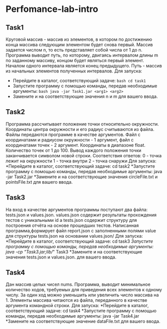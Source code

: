 # Perfomance-lab-intro
## Task1
Круговой массив - массив из элементов, в котором по достижению конца массива следующим элементом будет снова первый. Mассив задается числом n, то есть представляет собой числа от 1 до n. Программа выводит путь, по которому, двигаясь интервалом длины m по заданному массиву, концом будет являться первый элемент. Началом одного интервала является конец предыдущего. Путь - массив из начальных элементов полученных интервалов.
Для запуска:
* Перейдите в каталог, соответствующий задаче:  ```bash cd task1```
* Запустите программу с помощью команды, передав необходимые аргументы:  ```bash java -jar Task1.jar <arg1> <arg2> ```
* Замените <arg1> и <arg2> на соответствующие значения n и m для вашего ввода.

## Task2
Программа рассчитывает положение точки относительно окружности. Координаты центра окружности и его радиус считываются из файла. Файлы передаются программе в качестве аргументов. Файл с координатами и радиусом окружности - 1 аргумент, файл с координатами точек - 2 аргумент. Координаты в диапазоне float.
Количество точек от 1 до 100. Вывод каждого положения точки заканчивается символом новой строки. Соответствия ответов:
0 - точка лежит на окружности
1 - точка внутри
2 - точка снаружи
Для запуска:
*Перейдите в каталог, соответствующий задаче: cd task2
*Запустите программу с помощью команды, передав необходимые аргументы: java -jar Task2.jar <arg1> <arg2>
*Замените <arg1> и <arg2> на соответствующие значения circleFile.txt и pointsFile.txt для вашего ввода.

## Task3
На вход в качестве аргументов программы поступают два файла: tests.json и values.json. values.json содержит результаты прохождения тестов с уникальными id а tests.json содержит структуру для построения отчёта на основе прошедших тестов.
Написанная программа,формирует файл report.json с заполненными полями value для структуры tests.json на основании values.json/
Для запуска:
*Перейдите в каталог, соответствующий задаче: cd task3
*Запустите программу с помощью команды, передав необходимые аргументы: java -cp "Task3.jar;lib/*" Task3 <arg1> <arg2>
*Замените <arg1> и <arg2> на соответствующие значения tests.json и values.json. для вашего ввода.

## Task4
Дан массив целых чисел nums. Программа, выводит минимальное количество ходов, требуемых для приведения всех элементов к одному числу. За один ход можно уменьшить или
увеличить число массива на 1. Элементы массива читаются из файла, переданного в качестве аргумента командной строки.
Для запуска:
*Перейдите в каталог, соответствующий задаче: cd task4
*Запустите программу с помощью команды, передав необходимые аргументы: java -jar Task4.jar <arg>
*Замените <arg> на соответствующие значениe dataFile.txt для вашего ввода.
